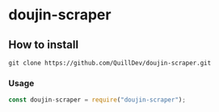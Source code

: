 # doujin-scraper
## How to install
```text
git clone https://github.com/QuillDev/doujin-scraper.git
```

### Usage
```js
const doujin-scraper = require("doujin-scraper");